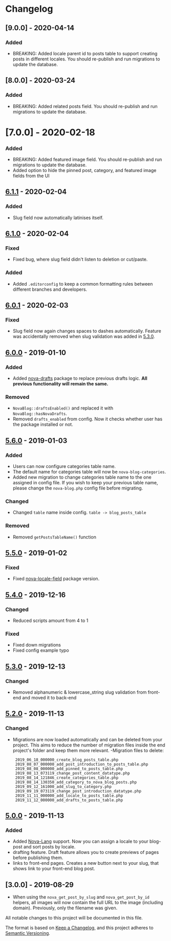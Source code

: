 # Changelog

## [9.0.0] - 2020-04-14

### Added

- BREAKING: Added locale parent id to posts table to support creating posts in different locales. You should re-publish and run migrations to update the database.

## [8.0.0] - 2020-03-24

### Added

- BREAKING: Added related posts field. You should re-publish and run migrations to update the database.

# [7.0.0] - 2020-02-18

### Added

- BREAKING: Added featured image field. You should re-publish and run migrations to update the database.
- Added option to hide the pinned post, category, and featured image fields from the UI

## [6.1.1] - 2020-02-04

### Added

- Slug field now automatically latinises itself.

## [6.1.0] - 2020-02-04

### Fixed

- Fixed bug, where slug field didn't listen to deletion or cut/paste.

### Added

- Added `.editorconfig` to keep a common formatting rules between different branches and developers.

## [6.0.1] - 2020-02-03

### Fixed

- Slug field now again changes spaces to dashes automatically. Feature was accidentally removed when slug validation was added in [5.3.0].

## [6.0.0] - 2019-01-10

### Added

- Added [nova-drafts](https://github.com/optimistdigital/nova-drafts) package to replace previous drafts logic.
  **All previous functionality will remain the same.**

### Removed

- `NovaBlog::draftsEnabled()` and replaced it with `NovaBlog::hasNovaDrafts`.
- Removed `drafts_enabled` from config. Now it checks whether user has the package installed or not.

## [5.6.0] - 2019-01-03

### Added

- Users can now configure categories table name.
- The default name for categories table will now be `nova-blog-categories`.
- Added new migration to change categories table name to the one assigned in config file.
  If you wish to keep your previous table name, please change the `nova-blog.php` config file
  before migrating.

### Changed

- Changed `table` name inside config. `table -> blog_posts_table`

### Removed

- Removed `getPostsTableName()` function

## [5.5.0] - 2019-01-02

### Fixed

- Fixed [nova-locale-field](https://github.com/optimistdigital/nova-locale-field) package version.

## [5.4.0] - 2019-12-16

### Changed

- Reduced scripts amount from 4 to 1

### Fixed

- Fixed down migrations
- Fixed config example typo

## [5.3.0] - 2019-12-13

### Changed

- Removed alphanumeric & lowercase_string slug validation from front-end and moved it to back-end

## [5.2.0] - 2019-11-13

### Changed

- Migrations are now loaded automatically and can be deleted from your project. This aims to reduce the number of migration files inside the end project's folder and keep them more relevant.
  -Migration files to delete:
  ```
   2019_06_18_000000_create_blog_posts_table.php
   2019_08_07_000000_add_post_introduction_to_posts_table.php
   2019_08_08_000000_add_pinned_to_posts_table.php
   2019_08_13_073119_change_post_content_datatype.php
   2019_08_14_121846_create_categories_table.php
   2019_08_14_130350_add_category_to_nova_blog_posts.php
   2019_09_12_161000_add_slug_to_category.php
   2019_09_19_073119_change_post_introduction_datatype.php
   2019_11_11_000000_add_locale_to_posts_table.php
   2019_11_12_000000_add_drafts_to_posts_table.php
  ```

## [5.0.0] - 2019-11-13

### Added

- Added [Nova-Lang](https://github.com/optimistdigital/nova-lang) support. Now you can assign a locale to your blog-post and sort posts by locale.
- drafting feature. Draft feature allows you to create previews of pages before publishing them.
- links to front-end pages. Creates a new button next to your slug, that shows link to your front-end blog post.

## [3.0.0] - 2019-08-29

- When using the `nova_get_post_by_slug` and `nova_get_post_by_id` helpers, all images will now contain the full URL to the image (including domain). Previously, only the filename was given.

All notable changes to this project will be documented in this file.

The format is based on [Keep a Changelog](https://keepachangelog.com/en/1.0.0/),
and this project adheres to [Semantic Versioning](https://semver.org/spec/v2.0.0.html).

[6.1.1]: https://github.com/optimistdigital/nova-blog/compare/6.1.0...6.1.1
[6.1.0]: https://github.com/optimistdigital/nova-blog/compare/6.0.1...6.1.0
[6.0.1]: https://github.com/optimistdigital/nova-blog/compare/6.0.0...6.0.1
[6.0.0]: https://github.com/optimistdigital/nova-blog/compare/5.6.0...6.0.0
[5.6.0]: https://github.com/optimistdigital/nova-blog/compare/5.5.0...5.6.0
[5.5.0]: https://github.com/optimistdigital/nova-blog/compare/5.4.0...5.5.0
[5.4.0]: https://github.com/optimistdigital/nova-blog/compare/5.3.0...5.4.0
[5.3.0]: https://github.com/optimistdigital/nova-blog/compare/5.2.0...5.3.0
[5.2.0]: https://github.com/optimistdigital/nova-blog/compare/5.1.0...5.2.0
[5.0.0]: https://github.com/optimistdigital/nova-blog/compare/4.1.0...5.0.0
